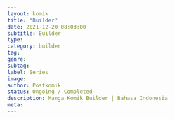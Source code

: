 ```yaml
---
layout: komik
title: "Builder"
date: 2021-12-20 08:03:00
subtitle: Builder
type: 
category: builder
tag: 
genre: 
subtag: 
label: Series
image: 
author: Postkomik
status: Ongoing / Completed
description: Manga Komik Builder | Bahasa Indonesia
meta: 
---
```

